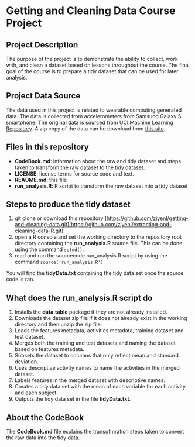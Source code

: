 Getting and Cleaning Data Course Project
========================================

## Project Description
The purpose of the project is to demonstrate the ability to collect, work with, and clean a dataset based on lessons throughout the course. The final goal of the course is to prepare a tidy dataset that can be used for later analysis.


## Project Data Source
The data used in this project is related to wearable computing generated data. The data is collected from accelerometers from Samsung Galaxy S smartphone. 
The original data is sourced from [UCI Machine Learning Repository](http://archive.ics.uci.edu/ml/datasets/Human+Activity+Recognition+Using+Smartphones). A zip copy of the data can be download from [this site](https://d396qusza40orc.cloudfront.net/getdata%2Fprojectfiles%2FUCI%20HAR%20Dataset.zip).

## Files in this repository
* __CodeBook.md__: information about the raw and tidy dataset and steps taken to transform the raw dataset to the tidy dataset.
* __LICENSE__: license terms for source code and text.
* __README.md__: this file
* __run\_analysis.R__: R script to transform the raw dataset into a tidy dataset

## Steps to produce the tidy dataset
1. git clone or download this repository [https://github.com/ziyenl/getting-and-cleaning-data.git](https://github.com/ziyenl/extracting-and-cleaning-data-R.git)
4. open a R console and set the working directory to the repository root directory containing the __run\_analysis.R__ source file. This can be done using the command `setwd()`.
5. read and run the sourcecode run_analysis.R script by using the command `source('run_analysis.R')`

You will find the __tidyData.txt__ containing the tidy data set once the source code is ran.

## What does the run_analysis.R script do
1. Installs the __data.table__ package if they are not already installed.
2. Downloads the dataset zip file if it does not already exist in the working directory and then unzip the zip file.
3. Loads the features metadata, activities metadata, training dataset and test dataset.
4. Merges both the training and test datasets and naming the dataset based on features metadata.
5. Subsets the dataset to columns that only reflect mean and standard deviation. 
6. Uses descriptive activity names to name the activities in the merged dataset.
7. Labels features in the merged dataset with descriptive names.
8. Creates a tidy data set with the mean of each variable for each activity and each subject.
9. Outputs the tidy data set in the file __tidyData.txt__.
 

## About the CodeBook
The __CodeBook.md__ file explains the transofmration steps taken to convert the raw data into the tidy data. 
